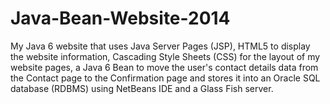 Java-Bean-Website-2014
======================

My Java 6 website that uses Java Server Pages (JSP), HTML5 to display the website information, Cascading Style Sheets (CSS) for the layout of my website pages, a Java 6 Bean to move the user's contact details data from the Contact page to the Confirmation page and stores it into an Oracle SQL database (RDBMS) using NetBeans IDE and a Glass Fish server. 
